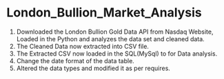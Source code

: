 # London_Bullion_Market_Analysis

1. Downloaded the London Bullion Gold Data API from Nasdaq Website, Loaded in the Python and analyzes the data set and cleaned data.
2. The Cleaned Data now extracted into CSV file.
3. The Extracted CSV now loaded in the SQL(MySql) to for Data analysis.
4. Change the date format of the data table.
5. Altered the data types and modified it as per requires.
   
